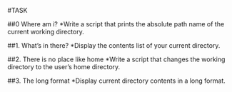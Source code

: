 #TASK

##0 Where am i?
*Write a script that prints the absolute path name of the current working directory.

##1. What’s in there?
*Display the contents list of your current directory.

##2. There is no place like home
*Write a script that changes the working directory to the user’s home directory.

##3. The long format
*Display current directory contents in a long format.
